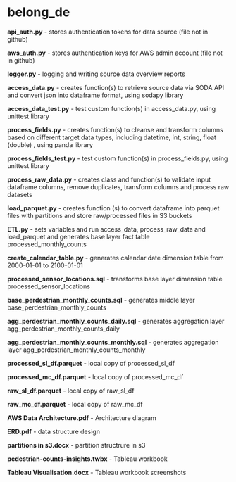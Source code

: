 # belong_de
 
**api_auth.py** - stores authentication tokens for data source (file not in github)

**aws_auth.py** - stores authentication keys for AWS admin account (file not in github)

**logger.py** - logging and writing source data overview reports

**access_data.py** - creates function(s) to retrieve source data via SODA API and convert json into dataframe format, using sodapy library

**access_data_test.py** - test custom function(s) in access_data.py, using unittest library

**process_fields.py** - creates function(s) to cleanse and transform columns based on different target data types, including datetime, int, string, float (double) , using panda library

**process_fields_test.py** - test custom function(s) in process_fields.py, using unittest library

**process_raw_data.py** - creates class and function(s) to validate input dataframe columns, remove duplicates, transform columns and process raw datasets

**load_parquet.py** - creates function (s) to convert dataframe into parquet files with partitions and store raw/processed files in S3 buckets

**ETL.py** - sets variables and run access_data, process_raw_data and load_parquet and generates base layer fact table processed_monthly_counts

**create_calendar_table.py** - generates calendar date dimension table from 2000-01-01 to 2100-01-01

**processed_sensor_locations.sql** - transforms base layer dimension table processed_sensor_locations

**base_perdestrian_monthly_counts.sql** - generates middle layer base_perdestrian_monthly_counts

**agg_perdestrian_monthly_counts_daily.sql** - generates aggregation layer agg_perdestrian_monthly_counts_daily

**agg_perdestrian_monthly_counts_monthly.sql** - generates aggregation layer agg_perdestrian_monthly_counts_monthly

**processed_sl_df.parquet** - local copy of processed_sl_df

**processed_mc_df.parquet** - local copy of processed_mc_df

**raw_sl_df.parquet**  - local copy of raw_sl_df

**raw_mc_df.parquet**  - local copy of raw_mc_df

**AWS Data Architecture.pdf** - Architecture diagram

**ERD.pdf** - data structure design

**partitions in s3.docx** - partition structrure in s3

**pedestrian-counts-insights.twbx** - Tableau workbook

**Tableau Visualisation.docx** - Tableau workbook screenshots 

